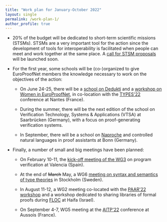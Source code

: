 ```yaml
---
title: "Work plan for January-October 2022"
layout: single
permalink: /work-plan-1/
author_profile: true
---
```


* 20% of the budget will be dedicated to short-term scientific missions (STSMs). STSMs are a very important tool for the action since the development of tools for interoperability is facilitated when people can meet and work together at the same place. A [call for STSM proposals](../grants) will be launched soon.

* For the first year, some schools will be (co-)organized to give EuroProofNet members the knowledge necessary to work on the objectives of the action:

    - On June 24-25, there will be a [school on Dedukti](../dedukti-school-2022) and a [workshop on Women in EuroProofNet](../women-epn-2022), in co-location with the [TYPES'22](https://types22.inria.fr/) conference at Nantes (France).

    - During the summer, there will be the next edition of the school on Verification Technology, Systems & Applications (VTSA) at Saarbrücken (Germany), with a focus on proof-generating verification systems.

    - In September, there will be a school on [Naproche](https://naproche.github.io/) and controlled natural languages in proof assistants at Bonn (Germany).

* Finally, a number of small and big meetings have been planned:

    - On February 10-11, the [kick-off meeting of the WG3](../wg3-meeting1) on program verification at Valencia (Spain).

    - At the end of ~~March~~ May, a WG6 [meeting on syntax and semantics of type theories](/wg6-kickoff-stockholm) in Stockholm (Sweden).

    - In August 11-12, a WG2 meeting co-located with the [PAAR'22 workshop](https://paar2022.github.io/) and a workshop dedicated to sharing libraries of formal proofs during [FLOC](https://www.floc2022.org/) at Haifa (Israel).

    - On September 4-7, WG5 meeting at the [AITP'22](http://aitp-conference.org/2022/) conference at Aussois (France).

